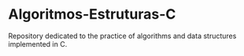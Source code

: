 # Algoritmos-Estruturas-C
Repository dedicated to the practice of algorithms and data structures implemented in C.
